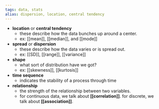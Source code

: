 ```yaml
---
tags: data, stats
alias: dispersion, location, central tendency
---
```


- **location** or **central tendency**
	- these describe how the data bunches up around a center.
	- ex: [[mean]], [[median]], and [[mode]]
- **spread** or **dispersion**
	- these describe how the data varies or is spread out.
	- ex: [[SD]], [[range]], [[variance]]
- **shape**
	- what sort of distribution have we got?
	- ex: [[skewness]], [[kurtosis]]
- **time sequence**
	- indicates the stability of a process through time
- **relationship**
	- the strength of the relationship between two variables.
	- for continuous data, we talk about **[[correlation]]**. for discrete, we talk about **[[association]]**.
